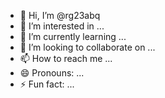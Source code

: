 - 👋 Hi, I’m @rg23abq
- 👀 I’m interested in ...
- 🌱 I’m currently learning ...
- 💞️ I’m looking to collaborate on ...
- 📫 How to reach me ...
- 😄 Pronouns: ...
- ⚡ Fun fact: ...

<!---
rg23abq/rg23abq is a ✨ special ✨ repository because its `README.md` (this file) appears on your GitHub profile.
You can click the Preview link to take a look at your changes.
--->
